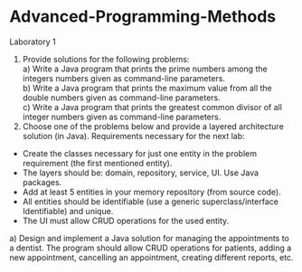 # Advanced-Programming-Methods

Laboratory 1  
  
1. Provide solutions for the following problems:  
a) Write a Java program that prints the prime numbers among the integers numbers given as command-line parameters.  
b) Write a Java program that prints the maximum value from all the double numbers given as command-line parameters.  
c) Write a Java program that prints the greatest common divisor of all integer numbers given as command-line parameters.  
2. Choose one of the problems below and provide a layered architecture solution (in Java). Requirements necessary for the next lab:  
- Create the classes necessary for just one entity in the problem requirement (the first mentioned entity).  
- The layers should be: domain, repository, service, UI. Use Java packages.  
- Add at least 5 entities in your memory repository (from source code).  
- All entities should be identifiable (use a generic superclass/interface Identifiable) and unique.  
- The UI must allow CRUD operations for the used entity.  
  
a) Design and implement a Java solution for managing the appointments to a dentist. The program should allow CRUD operations for patients, adding a new appointment, cancelling an   appointment, creating different reports, etc.  
